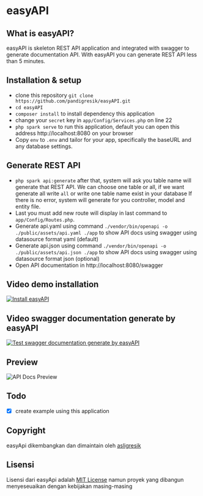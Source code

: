 # easyAPI

## What is easyAPI?

easyAPI is skeleton REST API application and integrated with swagger to generate documentation API.
With easyAPI you can generate REST API less than 5 minutes.

## Installation & setup

- clone this repository `git clone https://github.com/pandigresik/easyAPI.git` 
- `cd easyAPI`
- `composer install` to install dependency this application
- change your `secret` key in `app/Config/Services.php` on line 22
- `php spark serve` to run this application, default you can open this address http://localhost:8080 on your browser
- Copy `env` to `.env` and tailor for your app, specifically the baseURL and any database settings.

## Generate REST API
- `php spark api:generate`
after that, system will ask you table name will generate that REST API. We can choose one table or all, if we want generate all write `all` or write one table name exist in your database
If there is no error, system will generate for you controller, model and entity file.
- Last you must add new route will display in last command to `app/Config/Routes.php`.
- Generate api.yaml using command `./vendor/bin/openapi -o ./public/assets/api.yaml ./app` to show API docs using swagger using datasource format yaml (default)
- Generate api.json using command `./vendor/bin/openapi -o ./public/assets/api.json ./app` to show API docs using swagger using datasource format json (optional)
- Open API documentation in http://localhost:8080/swagger

## Video demo installation
[![Install easyAPI](http://img.youtube.com/vi/82tYxswCU0I/0.jpg)](http://www.youtube.com/watch?v=82tYxswCU0I "Install easyAPI")
## Video swagger documentation generate by easyAPI
[![Test swagger documentation generate by easyAPI](http://img.youtube.com/vi/T7V0ft0dSG0/0.jpg)](http://www.youtube.com/watch?v=T7V0ft0dSG0 "Test swagger documentation generate by easyAPI")
## Preview
![API Docs Preview](preview/apidocs.png)

## Todo
- [X] create example using this application

## Copyright

easyApi dikembangkan dan dimaintain oleh [asligresik](https://github.com/pandigresik)

## Lisensi

Lisensi dari easyApi adalah [MIT License](LICENSE) namun proyek yang dibangun menyeseuaikan dengan kebijakan masing-masing